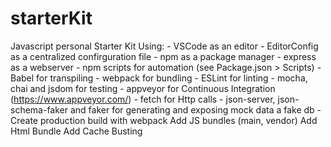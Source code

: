 # starterKit
Javascript personal Starter Kit
Using:
	- VSCode as an editor
	- EditorConfig as a centralized confirguration file
	- npm as a package manager
	- express as a webserver
	- npm scripts for automation (see Package.json > Scripts)
	- Babel for transpiling
	- webpack for bundling
	- ESLint for linting
	- mocha, chai and jsdom for testing
	- appveyor for Continuous Integration (https://www.appveyor.com/)
	- fetch for Http calls
	- json-server, json-schema-faker and faker for generating and exposing mock data a fake db
	- Create production build with webpack
		Add JS bundles (main, vendor)
		Add Html Bundle
		Add Cache Busting
